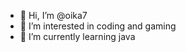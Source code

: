 - 👋 Hi, I’m @oika7
- 👀 I’m interested in coding and gaming
- 🌱 I’m currently learning java

<!---
oika7/oika7 is a ✨ special ✨ repository because its `README.md` (this file) appears on your GitHub profile.
You can click the Preview link to take a look at your changes.
--->
